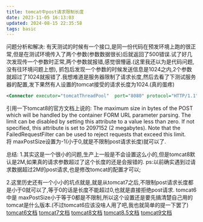 ```yaml
---
title: tomcat中post请求限制长度
date: 2023-11-05 16:13:03
updated: 2024-08-15 22:35:58
tags: basic
---
```

问题分析和解决:
有天测试的时候有一个接口,是同一份代码在预发环境上跑的很正常,但是在测试环境传入了两个参数(参数数据很长)后就返回了500错误.试了好几次发现传一个参数时正常,两个参数就报错,感觉很懵逼.(这里我还以为是代码问题,没有往环境问题上想),
抓包后发现一个参数的时候发送信息是1024之内,2个参数就超过了1024就报错了.我想难道是服务器限制了请求长度,然后去看了下测试服务器的配置,发下果然有人设置的tomcat接受的请求长度为1024.(真的蛋疼)
```xml
<Connector executor="tomcatThreadPool"  port="8080" protocol="HTTP/1.1"  connectionTimeout="20000"  redirectPort="8443" maxPostSize="1024"/> 
```
引用一下tomcat8的官方文档上说的:
The maximum size in bytes of the POST which will be handled by the container FORM URL parameter parsing.
The limit can be disabled by setting this attribute to a value less than zero. If not specified, this attribute is set to 2097152 (2 megabytes).
Note that the FailedRequestFilter can be used to reject requests that exceed this limit.
将 maxPostSize设置为-1(小于0,就是不限制post请求长度)就可以了.

总结:
1.其实这是一个很小的问题,生产上一般是不会设置这么小的,但是tomcat8默认是2M,如果真的请求参数超过了这个长度的还是会报错的.
ps:以前确实遇到过请求数据超过2M的post请求,也是修改tomcat的配置才可以;

2.这里历史还有一个小小的坑点就是,就是从tomcat7之后,不限制post请求长度都是小于0就可以了,等于0的话是长度不能超过0,也就是直接拒绝post请求.
tomcat6中是 maxPostSize小于等于0都是不限制,所以这个设置还是要先搞清楚自己用的tomcat是什么版本.(不过tomcat6应该没啥人用了吧,我也就简单的提一下罢了)
[tomcat6文档](http://tomcat.apache.org/tomcat-6.0-doc/config/http.html)
[tomcat7文档](http://tomcat.apache.org/tomcat-7.0-doc/config/http.html)
[tomcat8文档](http://tomcat.apache.org/tomcat-8.0-doc/config/http.html)
[tomcat8.5文档](http://tomcat.apache.org/tomcat-8.0-doc/config/http.html)
[tomcat9文档](http://tomcat.apache.org/tomcat-9.0-doc/config/http.html)
